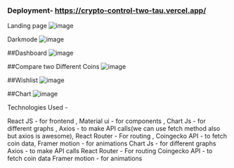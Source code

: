 ### Deployment- https://crypto-control-two-tau.vercel.app/

Landing page 
![image](https://github.com/jks6404/Crypto-Control/assets/119485859/eda68722-525d-48dd-b760-8679538b7252)

Darkmode
![image](https://github.com/jks6404/Crypto-Control/assets/119485859/960da87c-1a80-4911-a00b-d28ebfea3ba8)

##Dashboard
![image](https://github.com/jks6404/Crypto-Control/assets/119485859/350cf097-0129-481e-98c7-8c32f3465e68)


##Compare two Different Coins
![image](https://github.com/jks6404/Crypto-Control/assets/119485859/68054c03-b865-4207-abe2-66886cad3c62)

##Wishlist
![image](https://github.com/jks6404/Crypto-Control/assets/119485859/4428a09c-bb3b-4ad0-9e62-37e33fa836a7)

##Chart
![image](https://github.com/jks6404/Crypto-Control/assets/119485859/59590dfb-9318-4b17-b4a4-a2991f62626c)


Technologies Used - 

React JS - for frontend ,
Material ui  - for components ,
Chart Js  - for different graphs ,
Axios - to make API calls(we can use fetch method also but axios is awesome),
React Router - For routing ,
Coingecko API - to fetch coin data,
Framer motion - for animations 
Chart Js  - for different graphs 
Axios - to make API calls
React Router - For routing 
Coingecko API - to fetch coin data
Framer motion - for animations 

